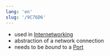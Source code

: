 ```yaml
---
lang: 'en'
slug: '/9C76D6'
---
```


- used in [Internetworking](./../.././docs/pages/Internetworking.md)
- abstraction of a network connection
- needs to be _bound_ to a [Port](./../.././docs/pages/Port.md)

<head>
  <html lang="en-US"/>
</head>
